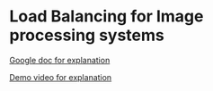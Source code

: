 # Load Balancing for Image processing systems

[Google doc for explanation](https://docs.google.com/document/d/1_ipIc4dH5W603l3NlWlfDY_CakS1ob7Ozoato4cJw7E/)

[Demo video for explanation](https://drive.google.com/file/d/1J2jkBkc7sm8s_RW9Q57PS-r5N22WSjFZ/)
